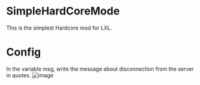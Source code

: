 # SimpleHardCoreMode
This is the simplest Hardcore mod for LXL.
# Config
In the variable msg, write the message about disconnection from the server in quotes.
![image](https://user-images.githubusercontent.com/69815481/135852513-01ff0fb3-b08a-4092-bc23-e9bb7f162356.png)

